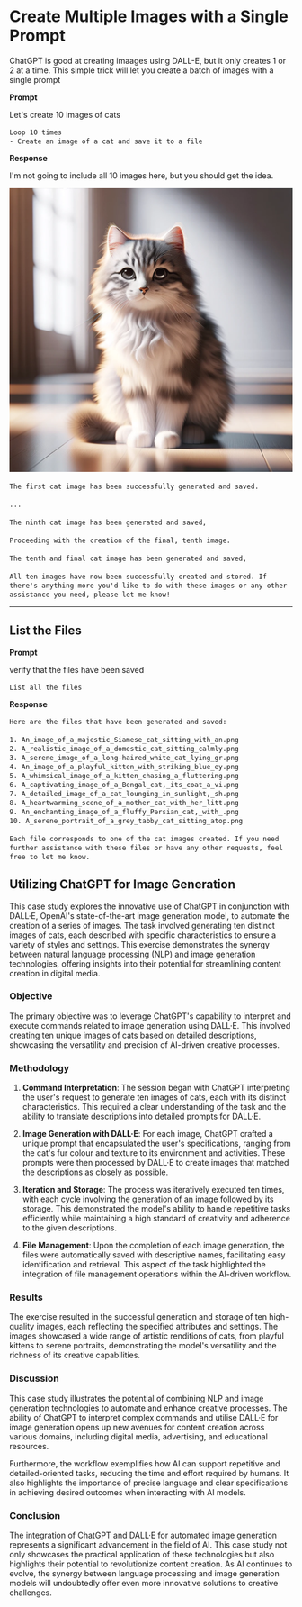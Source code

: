 # Create Multiple Images with a Single Prompt

ChatGPT is good at creating imaages using DALL-E, but it only creates 1 or 2 at a time.
This simple trick will let you create a batch of images with a single prompt

**Prompt**

Let's create 10 images of cats
```
Loop 10 times
- Create an image of a cat and save it to a file
```

**Response**

I'm not going to include all 10 images here, but you should get the idea.

![cat](assets/cat.webp)
```
The first cat image has been successfully generated and saved.

...

The ninth cat image has been generated and saved,

Proceeding with the creation of the final, tenth image.

The tenth and final cat image has been generated and saved, 

All ten images have now been successfully created and stored. If there's anything more you'd like to do with these images or any other assistance you need, please let me know!
```
---

## List the Files

**Prompt**

verify that the files have been saved

```
List all the files
```

**Response**


```
Here are the files that have been generated and saved:

1. An_image_of_a_majestic_Siamese_cat_sitting_with_an.png
2. A_realistic_image_of_a_domestic_cat_sitting_calmly.png
3. A_serene_image_of_a_long-haired_white_cat_lying_gr.png
4. An_image_of_a_playful_kitten_with_striking_blue_ey.png
5. A_whimsical_image_of_a_kitten_chasing_a_fluttering.png
6. A_captivating_image_of_a_Bengal_cat,_its_coat_a_vi.png
7. A_detailed_image_of_a_cat_lounging_in_sunlight,_sh.png
8. A_heartwarming_scene_of_a_mother_cat_with_her_litt.png
9. An_enchanting_image_of_a_fluffy_Persian_cat,_with_.png
10. A_serene_portrait_of_a_grey_tabby_cat_sitting_atop.png

Each file corresponds to one of the cat images created. If you need further assistance with these files or have any other requests, feel free to let me know.
```

## Utilizing ChatGPT for Image Generation

This case study explores the innovative use of ChatGPT in conjunction with DALL·E, OpenAI's state-of-the-art image generation model, to automate the creation of a series of images. The task involved generating ten distinct images of cats, each described with specific characteristics to ensure a variety of styles and settings. This exercise demonstrates the synergy between natural language processing (NLP) and image generation technologies, offering insights into their potential for streamlining content creation in digital media.

### Objective

The primary objective was to leverage ChatGPT's capability to interpret and execute commands related to image generation using DALL·E. This involved creating ten unique images of cats based on detailed descriptions, showcasing the versatility and precision of AI-driven creative processes.

### Methodology

1. **Command Interpretation**: The session began with ChatGPT interpreting the user's request to generate ten images of cats, each with its distinct characteristics. This required a clear understanding of the task and the ability to translate descriptions into detailed prompts for DALL·E.

2. **Image Generation with DALL·E**: For each image, ChatGPT crafted a unique prompt that encapsulated the user's specifications, ranging from the cat's fur colour and texture to its environment and activities. These prompts were then processed by DALL·E to create images that matched the descriptions as closely as possible.

3. **Iteration and Storage**: The process was iteratively executed ten times, with each cycle involving the generation of an image followed by its storage. This demonstrated the model's ability to handle repetitive tasks efficiently while maintaining a high standard of creativity and adherence to the given descriptions.

4. **File Management**: Upon the completion of each image generation, the files were automatically saved with descriptive names, facilitating easy identification and retrieval. This aspect of the task highlighted the integration of file management operations within the AI-driven workflow.

### Results

The exercise resulted in the successful generation and storage of ten high-quality images, each reflecting the specified attributes and settings. The images showcased a wide range of artistic renditions of cats, from playful kittens to serene portraits, demonstrating the model's versatility and the richness of its creative capabilities.

### Discussion

This case study illustrates the potential of combining NLP and image generation technologies to automate and enhance creative processes. The ability of ChatGPT to interpret complex commands and utilise DALL·E for image generation opens up new avenues for content creation across various domains, including digital media, advertising, and educational resources.

Furthermore, the workflow exemplifies how AI can support repetitive and detailed-oriented tasks, reducing the time and effort required by humans. It also highlights the importance of precise language and clear specifications in achieving desired outcomes when interacting with AI models.

### Conclusion

The integration of ChatGPT and DALL·E for automated image generation represents a significant advancement in the field of AI. This case study not only showcases the practical application of these technologies but also highlights their potential to revolutionize content creation. As AI continues to evolve, the synergy between language processing and image generation models will undoubtedly offer even more innovative solutions to creative challenges.